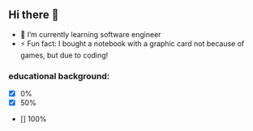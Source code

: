 ## Hi there 👋
- 🌱 I’m currently learning software engineer
- ⚡ Fun fact: I bought a notebook with a graphic card not because of games, but due to coding!

### educational background:
- [x] 0%
- [x] 50%
- [] 100%
<!--
**mibasFerraz/mibasFerraz** is a ✨ _special_ ✨ repository because its `README.md` (this file) appears on your GitHub profile.

Here are some ideas to get you started:

- 🔭 I’m currently working on ...
- 🌱 I’m currently learning ...
- 👯 I’m looking to collaborate on ...
- 🤔 I’m looking for help with ...
- 💬 Ask me about ...
- 📫 How to reach me: ...
- 😄 Pronouns: ...
- ⚡ Fun fact: ...
-->

